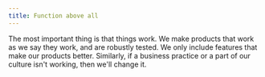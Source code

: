 ```yaml
---
title: Function above all
---
```


The most important thing is that things work.
We make products that work as we say they work,
and are robustly tested.
We only include features that make our products better.
Similarly, if a business practice
or a part of our culture
isn't working,
then we'll change it.
